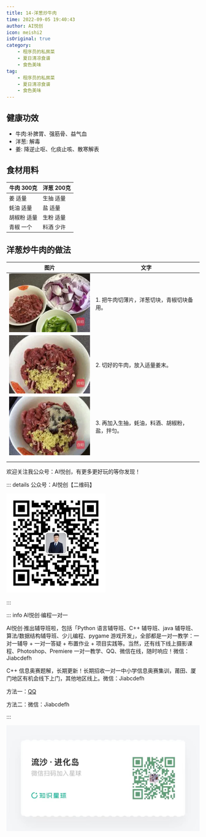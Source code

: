 ```yaml
---
title: 14-洋葱炒牛肉
time: 2022-09-05 19:40:43
author: AI悦创
icon: meishi2
isOriginal: true
category: 
    - 程序员的私房菜
    - 夏日清凉食谱
    - 食色美味
tag:
    - 程序员的私房菜
    - 夏日清凉食谱
    - 食色美味
---
```


## 健康功效

- 牛肉:补脾胃、强筋骨、益气血
- 洋葱: 解毒
- 姜: 降逆止呕、化痰止咳、散寒解表

## 食材用料

| 牛肉 300克  | 洋葱 200克 |
| ----------- | ---------- |
| 姜 适量     | 生抽 适量  |
| 蚝油 适量   | 盐 适量    |
| 胡椒粉 适量 | 生粉 适量  |
| 青椒 一个   | 料酒 少许  |

## 洋葱炒牛肉的做法

| 图片                                                         | 文字                                          |
| ------------------------------------------------------------ | --------------------------------------------- |
| ![洋葱炒牛肉的做法图解1](./14-洋葱炒牛肉.assets/MjUwX2MyOjEvM15yYjI6MS84XzE4MA.webp) | 1. 把牛肉切薄片，洋葱切块，青椒切块备用。     |
| ![洋葱炒牛肉的做法图解2](./14-洋葱炒牛肉.assets/MjUwX2MyOjEvM15yYjI6MS84XzE4MA-20220906161100908.webp) | 2. 切好的牛肉，放入适量姜末。                 |
| ![洋葱炒牛肉的做法图解3](./14-洋葱炒牛肉.assets/MjUwX2MyOjEvM15yYjI6MS84XzE4MA-20220906161129946.webp) | 3. 再加入生抽，蚝油，料酒、胡椒粉，盐，拌匀。 |
|                                                              |                                               |
|                                                              |                                               |





欢迎关注我公众号：AI悦创，有更多更好玩的等你发现！

::: details 公众号：AI悦创【二维码】

![](/gzh.jpg)

:::

::: info AI悦创·编程一对一

AI悦创·推出辅导班啦，包括「Python 语言辅导班、C++ 辅导班、java 辅导班、算法/数据结构辅导班、少儿编程、pygame 游戏开发」，全部都是一对一教学：一对一辅导 + 一对一答疑 + 布置作业 + 项目实践等。当然，还有线下线上摄影课程、Photoshop、Premiere 一对一教学、QQ、微信在线，随时响应！微信：Jiabcdefh

C++ 信息奥赛题解，长期更新！长期招收一对一中小学信息奥赛集训，莆田、厦门地区有机会线下上门，其他地区线上。微信：Jiabcdefh

方法一：[QQ](http://wpa.qq.com/msgrd?v=3&uin=1432803776&site=qq&menu=yes)

方法二：微信：Jiabcdefh

:::

![](/zsxq.jpg)





